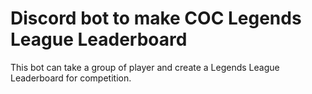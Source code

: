 # Discord bot to make COC Legends League Leaderboard


This bot can take a group of player and create a Legends League Leaderboard for competition.
